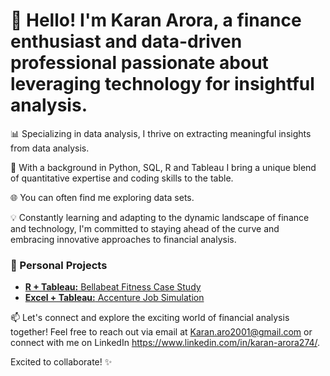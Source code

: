 # 👋 Hello! I'm Karan Arora, a finance enthusiast and data-driven professional passionate about leveraging technology for insightful analysis.

📊 Specializing in data analysis, I thrive on extracting meaningful insights from data analysis.

💼 With a background in Python, SQL, R and Tableau I bring a unique blend of quantitative expertise and coding skills to the table.

🌐 You can often find me exploring data sets.

💡 Constantly learning and adapting to the dynamic landscape of finance and technology, I'm committed to staying ahead of the curve and embracing innovative approaches to financial analysis.

### 🌟 Personal Projects
- [**R + Tableau:** Bellabeat Fitness Case Study](https://github.com/Karanarora274/Bellebeat-Fitness)
- [**Excel + Tableau:** Accenture Job Simulation](https://github.com/Karanarora274/Accenture-Data-Analysis-and-Visualisation)

📫 Let's connect and explore the exciting world of financial analysis together! Feel free to reach out via email at Karan.aro2001@gmail.com or connect with me on LinkedIn https://www.linkedin.com/in/karan-arora274/.

Excited to collaborate! ✨


